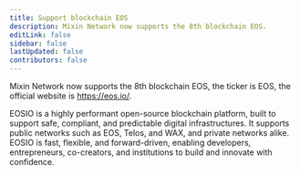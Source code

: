 ```yaml
---
title: Support blockchain EOS
description: Mixin Network now supports the 8th blockchain EOS.
editLink: false
sidebar: false
lastUpdated: false
contributors: false
---
```


Mixin Network now supports the 8th blockchain EOS, the ticker is EOS, the official website is https://eos.io/.

EOSIO is a highly performant open-source blockchain platform, built to support safe, compliant, and predictable digital infrastructures. It supports public networks such as EOS, Telos, and WAX, and private networks alike. EOSIO is fast, flexible, and forward-driven, enabling developers, entrepreneurs, co-creators, and institutions to build and innovate with confidence.